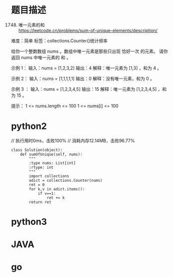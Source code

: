 # 题目描述

1748. 唯一元素的和  
https://leetcode.cn/problems/sum-of-unique-elements/description/  

难度：简单
标签：collections.Counter()统计频率

给你一个整数数组 nums 。数组中唯一元素是那些只出现 恰好一次 的元素。
请你返回 nums 中唯一元素的 和 。

示例 1：
输入：nums = [1,2,3,2]
输出：4
解释：唯一元素为 [1,3] ，和为 4 。

示例 2：
输入：nums = [1,1,1,1,1]
输出：0
解释：没有唯一元素，和为 0 。

示例 3 ：
输入：nums = [1,2,3,4,5]
输出：15
解释：唯一元素为 [1,2,3,4,5] ，和为 15 。

提示：
1 <= nums.length <= 100
1 <= nums[i] <= 100

# python2

// 执行用时0ms，击败100%
// 消耗内存12.14MB，击败96.77%
```
class Solution(object):
    def sumOfUnique(self, nums):
        """
        :type nums: List[int]
        :rtype: int
        """
        import collections
        adict = collections.Counter(nums)
        ret = 0
        for k,v in adict.items():
            if v==1:
                ret += k
        return ret
```

# python3 

# JAVA

# go
